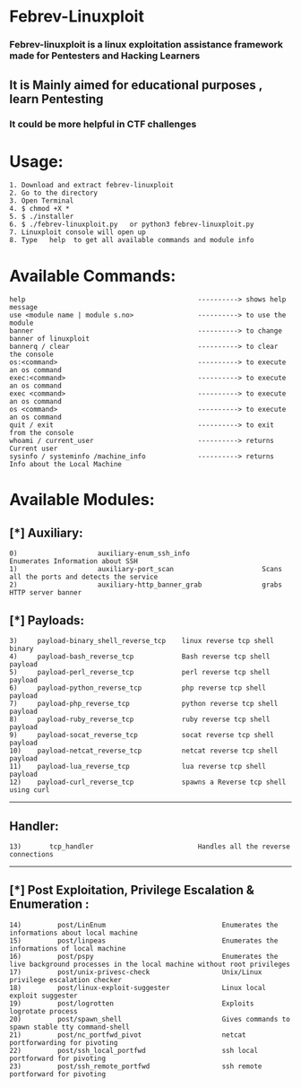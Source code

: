 # Febrev-Linuxploit

### Febrev-linuxploit is a linux exploitation assistance framework made for Pentesters and Hacking Learners
## It is Mainly aimed for educational purposes , learn Pentesting
### It could be more helpful in CTF challenges

# Usage:
    1. Download and extract febrev-linuxploit
    2. Go to the directory
    3. Open Terminal
    4. $ chmod +X *
    5. $ ./installer
    6. $ ./febrev-linuxploit.py   or python3 febrev-linuxploit.py
    7. Linuxploit console will open up
    8. Type   help  to get all available commands and module info
    
# Available Commands:
    help                                           ----------> shows help message
    use <module name | module s.no>                ----------> to use the module
    banner                                         ----------> to change banner of linuxploit
    bannerq / clear                                ----------> to clear the console
    os:<command>                                   ----------> to execute an os command
    exec:<command>                                 ----------> to execute an os command
    exec <command>                                 ----------> to execute an os command
    os <command>                                   ----------> to execute an os command
    quit / exit                                    ----------> to exit from the console
    whoami / current_user                          ----------> returns Current user
    sysinfo / systeminfo /machine_info             ----------> returns Info about the Local Machine
    
# Available Modules:
[*] Auxiliary:
---------------------------------------------------------------------------------------------------------
    0)                    auxiliary-enum_ssh_info                  Enumerates Information about SSH 
    1)                    auxiliary-port_scan                      Scans all the ports and detects the service
    2)                    auxiliary-http_banner_grab               grabs HTTP server banner  


[*] Payloads:
----------------------------------------------------------------------------------------------------------
    3)     payload-binary_shell_reverse_tcp    linux reverse tcp shell binary
    4)     payload-bash_reverse_tcp            Bash reverse tcp shell payload
    5)     payload-perl_reverse_tcp            perl reverse tcp shell payload
    6)     payload-python_reverse_tcp          php reverse tcp shell payload
    7)     payload-php_reverse_tcp             python reverse tcp shell payload
    8)     payload-ruby_reverse_tcp            ruby reverse tcp shell payload
    9)     payload-socat_reverse_tcp           socat reverse tcp shell payload
    10)    payload-netcat_reverse_tcp          netcat reverse tcp shell payload
    11)    payload-lua_reverse_tcp             lua reverse tcp shell payload
    12)    payload-curl_reverse_tcp            spawns a Reverse tcp shell using curl
----------------------------------------------------------------------------------------------------------

Handler:
----------------------------------------------------------------------------------------------------------

    13)       tcp_handler                          Handles all the reverse connections

----------------------------------------------------------------------------------------------------------





[*] Post Exploitation, Privilege Escalation & Enumeration :
----------------------------------------------------------------------------------------------------------

    14)         post/LinEnum                             Enumerates the informations about local machine
    15)         post/linpeas                             Enumerates the informations of local machine
    16)         post/pspy                                Enumerates the live background processes in the local machine without root privileges
    17)         post/unix-privesc-check                  Unix/Linux privilege escalation checker
    18)         post/linux-exploit-suggester             Linux local exploit suggester
    19)         post/logrotten                           Exploits logrotate process
    20)         post/spawn_shell                         Gives commands to spawn stable tty command-shell
    21)         post/nc_portfwd_pivot                    netcat portforwarding for pivoting
    22)         post/ssh_local_portfwd                   ssh local portforward for pivoting
    23)         post/ssh_remote_portfwd                  ssh remote portforward for pivoting 

    
    
    
    
    
    
    
    
    
    
    
    
    
    
    
    
    
    
    
    
    
    
    
    
    
    
    
    
    
    
    
    
    
    
    
    
    
    
    

    
    
